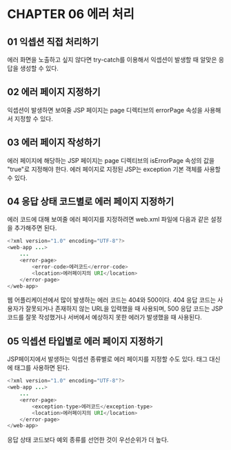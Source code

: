 # CHAPTER 06 에러 처리
## 01 익셉션 직접 처리하기
에러 화면을 노출하고 싶지 않다면 try-catch를 이용해서 익셉션이 발생할 때 알맞은 응답을 생성할 수 있다.
## 02 에러 페이지 지정하기
익셉션이 발생하면 보여줄 JSP 페이지는 page 디렉티브의 errorPage 속성을 사용해서 지정할 수 있다.
## 03 에러 페이지 작성하기
에러 페이지에 해당하는 JSP 페이지는 page 디렉티브의 isErrorPage 속성의 값을 "true"로 지정해야 한다.
에러 페이지로 지정된 JSP는 exception 기본 객체를 사용할 수 있다.
## 04 응답 상태 코드별로 에러 페이지 지정하기
에러 코드에 대해 보여줄 에러 페이지를 지정하려면 web.xml 파일에 다음과 같은 설정을 추가해주면 된다.
```java
<?xml version="1.0" encoding="UTF-8"?>
<web-app ...>
    ...
    <error-page>
        <error-code>에러코드</error-code>
        <location>에러페이지의 URI</location>
    </error-page>
</web-app>
```

웹 어플리케이션에서 많이 발생하는 에러 코드는 404와 500이다.
404 응답 코드는 사용자가 잘못되거나 존재하지 않는 URL을 입력했을 때 사용되며, 500 응답 코드는 JSP 코드를 잘못 작성했거나 서버에서 예상하지 못한 에러가 발생했을 때 사용된다.

## 05 익셉션 타입별로 에러 페이지 지정하기
JSP페이지에서 발생하는 익셉션 종류별로 에러 페이지를 지정할 수도 있다.
<error-code> 태그 대신에 <exception-type> 태그를 사용하면 된다.
```java
<?xml version="1.0" encoding="UTF-8"?>
<web-app ...>
    ...
    <error-page>
        <exception-type>에러코드</exception-type>
        <location>에러페이지의 URI</location>
    </error-page>
</web-app>
```

응답 상태 코드보다 예외 종류를 선언한 것이 우선순위가 더 높다.